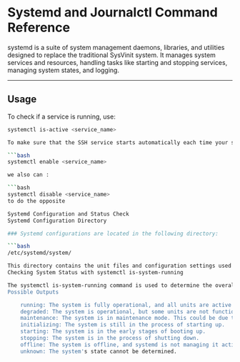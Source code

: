 # Systemd and Journalctl Command Reference

systemd is a suite of system management daemons, libraries, and utilities designed to replace the traditional SysVinit system. It manages system services and resources, handling tasks like starting and stopping services, managing system states, and logging.

---

## Usage

To check if a service is running, use:

```bash
systemctl is-active <service_name>

To make sure that the SSH service starts automatically each time your system boots:

```bash
systemctl enable <service_name>

we also can :

```bash
systemctl disable <service_name>
to do the opposite

Systemd Configuration and Status Check
Systemd Configuration Directory

### Systemd configurations are located in the following directory:

```bash
/etc/systemd/system/

This directory contains the unit files and configuration settings used by systemd to manage system services and other system states.
Checking System Status with systemctl is-system-running

The systemctl is-system-running command is used to determine the overall status of a Linux system managed by systemd. When executed, this command provides a summary of the system's current state.
Possible Outputs

    running: The system is fully operational, and all units are active or in their desired state.
    degraded: The system is operational, but some units are not functioning correctly. This indicates that one or more system services have failed or are not running as expected.
    maintenance: The system is in maintenance mode. This could be due to the system being booted into rescue or emergency mode, or manually set to maintenance mode.
    initializing: The system is still in the process of starting up.
    starting: The system is in the early stages of booting up.
    stopping: The system is in the process of shutting down.
    offline: The system is offline, and systemd is not managing it actively.
    unknown: The system's state cannot be determined.


